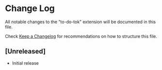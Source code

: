 # Change Log

All notable changes to the "to-do-tok" extension will be documented in this file.

Check [Keep a Changelog](http://keepachangelog.com/) for recommendations on how to structure this file.

## [Unreleased]

- Initial release
